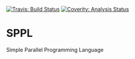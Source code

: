 [![Travis: Build Status](https://travis-ci.org/prozum/sppl.svg?branch=master)](https://travis-ci.org/prozum/sppl)
[![Coverity: Analysis Status](https://scan.coverity.com/projects/8011/badge.svg)](https://scan.coverity.com/projects/8011)

# SPPL
Simple Parallel Programming Language
